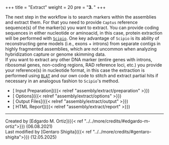 +++
title = "Extract"
weight = 20
pre = "<b>3. </b>"
+++

The next step in the workflow is to search markers within the assemblies and extract them. For that you need to provide `Captus` reference sequence(s) of the marker(s) you want to extract. You can provide coding sequences in either nucleotide or aminoacid, in this case, protein extraction will be performed with [`Scipio`](https://www.webscipio.org/). One key advantage of `Scipio` is its ability of reconstructing gene models (i.e., exons + introns) from separate contigs in highly fragmented assemblies, which are not uncommon when analyzing hybridization capture or genome skimming data.  
If you want to extract any other DNA marker (entire genes with introns, ribosomal genes, non-coding regions, RAD reference loci, etc.) you provide your reference(s) in nucleotide format, in this case the extraction is performed using [`BLAT`](http://hgdownload.soe.ucsc.edu/admin/exe/) and our own code to stitch and extract partial hits if necessary in an analogous fashion to `Scipio`'s method.

- [<i class="fas fa-clipboard-check"></i> Input Preparation]({{< relref "assembly/extract/preparation" >}})  
- [<i class="fas fa-cog"></i> Options]({{< relref "assembly/extract/options" >}})  
- [<i class="fas fa-dna"></i> Output Files]({{< relref "assembly/extract/output" >}})  
- [<i class="fas fa-chart-bar"></i> HTML Report]({{< relref "assembly/extract/report" >}})

___
Created by [Edgardo M. Ortiz]({{< ref "../../more/credits/#edgardo-m-ortiz">}}) (06.08.2021)  
Last modified by [Gentaro Shigita]({{< ref "../../more/credits/#gentaro-shigita">}}) (12.05.2025)

